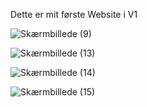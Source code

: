 Dette er mit første Website i V1

![Skærmbillede (9)](https://user-images.githubusercontent.com/80887403/111767147-ae96d000-88a6-11eb-9b92-2f815469be33.png)

![Skærmbillede (13)](https://user-images.githubusercontent.com/80887403/111763654-af2d6780-88a2-11eb-8897-a113f2767df5.png)

![Skærmbillede (14)](https://user-images.githubusercontent.com/80887403/111763694-b785a280-88a2-11eb-87fd-462c94dc24c4.png)

![Skærmbillede (15)](https://user-images.githubusercontent.com/80887403/111763733-c10f0a80-88a2-11eb-9850-df587e72d408.png)
